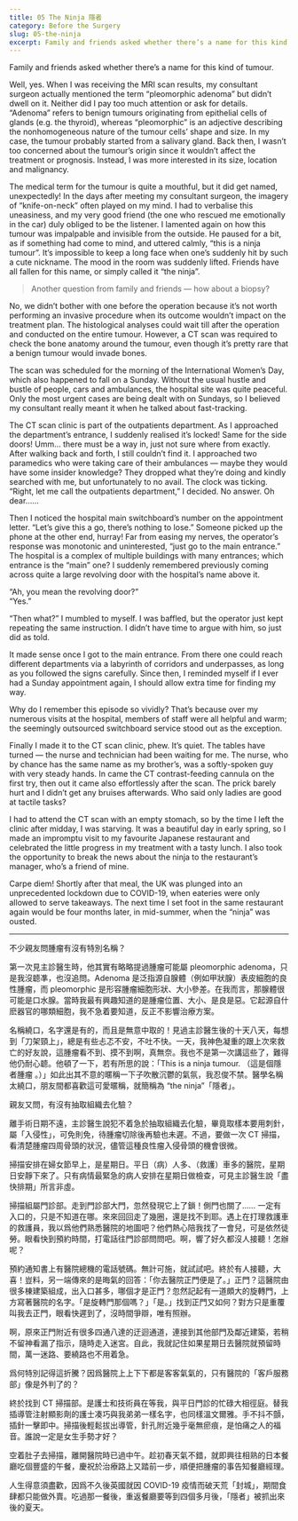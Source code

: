 ```yaml
---
title: 05 The Ninja 隱者
category: Before the Surgery
slug: 05-the-ninja
excerpt: Family and friends asked whether there’s a name for this kind of tumour. Well, yes. When I was receiving the MRI scan results, my consultant surgeon actually mentioned the term “pleomorphic adenoma” but didn’t dwell on it.
---
```


Family and friends asked whether there’s a name for this kind of tumour.

Well, yes. When I was receiving the MRI scan results, my consultant surgeon actually mentioned the term “pleomorphic adenoma” but didn’t dwell on it. Neither did I pay too much attention or ask for details. “Adenoma” refers to benign tumours originating from epithelial cells of glands (e.g. the thyroid), whereas “pleomorphic” is an adjective describing the nonhomogeneous nature of the tumour cells’ shape and size. In my case, the tumour probably started from a salivary gland. Back then, I wasn’t too concerned about the tumour’s origin since it wouldn’t affect the treatment or prognosis. Instead, I was more interested in its size, location and malignancy.

The medical term for the tumour is quite a mouthful, but it did get named, unexpectedly! In the days after meeting my consultant surgeon, the imagery of “knife-on-neck” often played on my mind. I had to verbalise this uneasiness, and my very good friend (the one who rescued me emotionally in the car) duly obliged to be the listener. I lamented again on how this tumour was impalpable and invisible from the outside. He paused for a bit, as if something had come to mind, and uttered calmly, “this is a ninja tumour”. It’s impossible to keep a long face when one’s suddenly hit by such a cute nickname. The mood in the room was suddenly lifted. Friends have all fallen for this name, or simply called it “the ninja”.

>Another question from family and friends — how about a biopsy?

No, we didn’t bother with one before the operation because it’s not worth performing an invasive procedure when its outcome wouldn’t impact on the treatment plan. The histological analyses could wait till after the operation and conducted on the entire tumour. However, a CT scan was required to check the bone anatomy around the tumour, even though it’s pretty rare that a benign tumour would invade bones.

The scan was scheduled for the morning of the International Women’s Day, which also happened to fall on a Sunday. Without the usual hustle and bustle of people, cars and ambulances, the hospital site was quite peaceful. Only the most urgent cases are being dealt with on Sundays, so I believed my consultant really meant it when he talked about fast-tracking.

The CT scan clinic is part of the outpatients department. As I approached the department’s entrance, I suddenly realised it’s locked! Same for the side doors! Umm… there must be a way in, just not sure where from exactly. After walking back and forth, I still couldn’t find it. I approached two paramedics who were taking care of their ambulances — maybe they would have some insider knowledge? They dropped what they’re doing and kindly searched with me, but unfortunately to no avail. The clock was ticking. “Right, let me call the outpatients department,” I decided. No answer. Oh dear…... 

Then I noticed the hospital main switchboard’s number on the appointment letter. “Let’s give this a go, there’s nothing to lose.” Someone picked up the phone at the other end, hurray! Far from easing my nerves, the operator’s response was monotonic and uninterested, “just go to the main entrance.” The hospital is a complex of multiple buildings with many entrances; which entrance is the “main” one? I suddenly remembered previously coming across quite a large revolving door with the hospital’s name above it. 

“Ah, you mean the revolving door?”<br>
“Yes.”

“Then what?” I mumbled to myself. I was baffled, but the operator just kept repeating the same instruction. I didn’t have time to argue with him, so just did as told.

It made sense once I got to the main entrance. From there one could reach different departments via a labyrinth of corridors and underpasses, as long as you followed the signs carefully. Since then, I reminded myself if I ever had a Sunday appointment again, I should allow extra time for finding my way.

Why do I remember this episode so vividly? That’s because over my numerous visits at the hospital, members of staff were all helpful and warm; the seemingly outsourced switchboard service stood out as the exception.

Finally I made it to the CT scan clinic, phew. It’s quiet. The tables have turned —  the nurse and technician had been waiting for me. The nurse, who by chance has the same name as my brother’s, was a softly-spoken guy with very steady hands. In came the CT contrast-feeding cannula on the first try, then out it came also effortlessly after the scan. The prick barely hurt and I didn’t get any bruises afterwards. Who said only ladies are good at tactile tasks?

I had to attend the CT scan with an empty stomach, so by the time I left the clinic after midday, I was starving. It was a beautiful day in early spring, so I made an impromptu visit to my favourite Japanese restaurant and celebrated the little progress in my treatment with a tasty lunch. I also took the opportunity to break the news about the ninja to the restaurant’s manager, who’s a friend of mine.

Carpe diem! Shortly after that meal, the UK was plunged into an unprecedented lockdown due to COVID-19, when eateries were only allowed to serve takeaways. The next time I set foot in the same restaurant again would be four months later, in mid-summer, when the “ninja” was ousted.

<hr>

<p class="cn">不少親友問腫瘤有沒有特別名稱？

<p class="cn">第一次見主診醫生時，他其實有略略提過腫瘤可能屬 pleomorphic adenoma，只是我沒聼凖，也沒追問。Adenoma 是泛指源自腺體（例如甲狀腺）表皮細胞的良性腫瘤，而 pleomorphic 是形容腫瘤細胞形狀、大小參差。在我而言，那腺體很可能是口水腺。當時我最有興趣知道的是腫瘤位置、大小、是良是惡。它起源自什麽器官的哪類細胞，我不急着要知道，反正不影響治療方案。

<p class="cn">名稱繞口，名字還是有的，而且是無意中取的！見過主診醫生後的十天八天，每想到「刀架頸上」，總是有些忐忑不安，不吐不快。一天，我神色凝重的跟上次來救亡的好友說，這腫瘤看不到、摸不到啊，真無奈。我也不是第一次講這些了，難得他仍耐心聼。他頓了一下，若有所思的說：「This is a ninja tumour. （這是個隱者腫瘤 。）」如此出其不意的暱稱一下子吹散沉鬱的氣氛，我忍俊不禁。醫學名稱太繞口，朋友間都喜歡這可愛暱稱，就簡稱為 “the ninja”「隱者」。

<p class="cn">親友又問，有沒有抽取組織去化驗？

<p class="cn">離手術日期不遠，主診醫生說犯不着急於抽取組織去化驗，畢竟取樣本要用刺針，屬「入侵性」，可免則免，待腫瘤切除後再驗也未遲。不過，要做一次 CT 掃描，看清楚腫瘤四周骨頭的狀況，儘管這種良性瘤入侵骨頭的機會很微。

<p class="cn">掃描安排在婦女節早上，是星期日。平日（病）人多、（救護）車多的醫院，星期日安靜下來了。只有病情最緊急的病人安排在星期日做檢查，可見主診醫生說「盡快排期」所言非虛。

<p class="cn">掃描組屬門診部。走到門診部大門，忽然發現它上了鎖！側門也關了…… 一定有入口的，只是不知道在哪。來來回回走了幾圈，還是找不到耶。遇上在打理救護車的救護員，我以爲他們熟悉醫院的地圖吧？他們熱心陪我找了一會兒，可是依然徒勞。眼看快到預約時間，打電話往門診部問問吧。啊，響了好久都沒人接聽！怎辦呢？

<p class="cn">預約通知書上有醫院總機的電話號碼。無計可施，就試試吧。終於有人接聽，大喜！豈料，另一端傳來的是晦氣的回答：「你去醫院正門便是了。」正門？這醫院由很多棟建築組成，出入口甚多，哪個才是正門？忽然記起有一道頗大的旋轉門，上方寫著醫院的名字。「是旋轉門那個嗎？」「是。」找到正門又如何？對方只是重覆叫我去正門，眼看快遲到了，沒時間爭辯，唯有照辦。

<p class="cn">啊，原來正門附近有很多四通八達的迂迴通道，連接到其他部門及鄰近建築，若稍不留神看漏了指示，隨時走入迷宮。自此，我就記住如果星期日去醫院就預留時間，萬一迷路、要繞路也不用着急。

<p class="cn">爲何特別記得這折騰？因爲醫院上上下下都是客客氣氣的，只有醫院的「客戶服務部」像是外判了的？

<p class="cn">終於找到 CT 掃描部。是護士和技術員在等我，與平日門診的忙碌大相徑庭。替我插導管注射顯影劑的護士凑巧與我弟弟一樣名字，也同樣溫文爾雅。手不抖不顫，插針一擊即中。掃描後輕鬆拔出導管，針孔附近幾乎毫無瘀痕，是怕痛之人的福音。誰說一定是女生手勢才好？

<p class="cn">空着肚子去掃描，離開醫院時已過中午。趁初春天氣不錯，就即興往相熟的日本餐廳吃個豐盛的午餐，慶祝於治療路上又踏前一步，順便把腫瘤的事告知餐廳經理。

<p class="cn">人生得意須盡歡，因爲不久後英國就因 COVID-19 疫情而破天荒「封城」，期間食肆都只能做外賣。吃過那一餐後，重返餐廳要等到四個多月後，「隱者」被抓出來後的夏天。